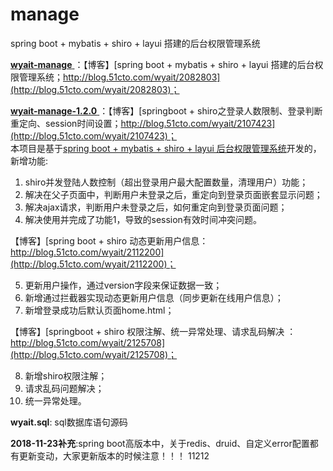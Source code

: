 # manage
spring boot + mybatis + shiro + layui 搭建的后台权限管理系统  

[ **wyait-manage** ](https://github.com/wyait/manage.git)：【博客】[spring boot + mybatis + shiro + layui 搭建的后台权限管理系统；http://blog.51cto.com/wyait/2082803](http://blog.51cto.com/wyait/2082803)；   

[ **wyait-manage-1.2.0** ](https://github.com/wyait/manage.git)：【博客】[springboot + shiro之登录人数限制、登录判断重定向、session时间设置；http://blog.51cto.com/wyait/2107423](http://blog.51cto.com/wyait/2107423)；  
本项目是基于[spring boot + mybatis + shiro + layui 后台权限管理系统](http://blog.51cto.com/wyait/2082803)开发的，新增功能:
1. shiro并发登陆人数控制（超出登录用户最大配置数量，清理用户）功能；
2. 解决在父子页面中，判断用户未登录之后，重定向到登录页面嵌套显示问题；
3. 解决ajax请求，判断用户未登录之后，如何重定向到登录页面问题；
4. 解决使用并完成了功能1，导致的session有效时间冲突问题。   

【博客】[spring boot + shiro 动态更新用户信息：http://blog.51cto.com/wyait/2112200](http://blog.51cto.com/wyait/2112200)；  

5. 更新用户操作，通过version字段来保证数据一致；
6. 新增通过拦截器实现动态更新用户信息（同步更新在线用户信息）；
7. 新增登录成功后默认页面home.html；  

【博客】[springboot + shiro 权限注解、统一异常处理、请求乱码解决 ：http://blog.51cto.com/wyait/2125708](http://blog.51cto.com/wyait/2125708)；  

8. 新增shiro权限注解；  
9. 请求乱码问题解决；  
10. 统一异常处理。

**wyait.sql**: sql数据库语句源码




**2018-11-23补充**:spring boot高版本中，关于redis、druid、自定义error配置都有更新变动，大家更新版本的时候注意！！！
11212